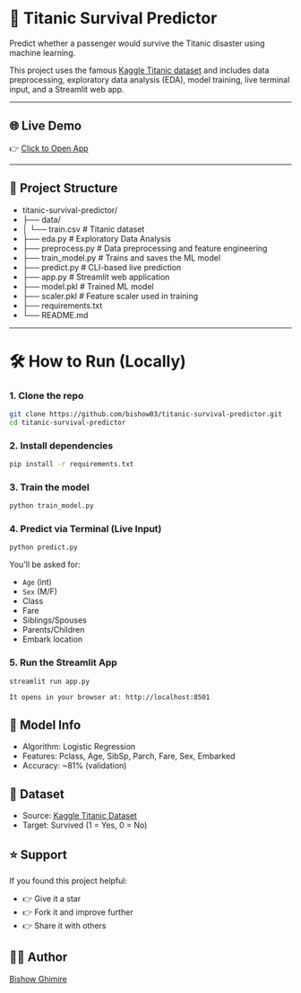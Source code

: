 # 🚢 Titanic Survival Predictor

Predict whether a passenger would survive the Titanic disaster using machine learning.

This project uses the famous [Kaggle Titanic dataset](https://www.kaggle.com/competitions/titanic) and includes data preprocessing, exploratory data analysis (EDA), model training, live terminal input, and a Streamlit web app.

---
## 🌐 Live Demo

👉 [Click to Open App](https://titanic-survival-predictor-bishow03.streamlit.app/)

---
## 📂 Project Structure

- titanic-survival-predictor/
- ├── data/
- │ └── train.csv # Titanic dataset
- ├── eda.py # Exploratory Data Analysis
- ├── preprocess.py # Data preprocessing and feature engineering
- ├── train_model.py # Trains and saves the ML model
- ├── predict.py # CLI-based live prediction
- ├── app.py # Streamlit web application
- ├── model.pkl # Trained ML model
- ├── scaler.pkl # Feature scaler used in training
- ├── requirements.txt
- └── README.md


---



# 🛠️ How to Run (Locally)
### 1. Clone the repo
```bash
git clone https://github.com/bishow03/titanic-survival-predictor.git
cd titanic-survival-predictor
```
### 2. Install dependencies
```bash
pip install -r requirements.txt
```
### 3. Train the model
```bash
python train_model.py
```
### 4. Predict via Terminal (Live Input)
```bash
python predict.py
```
You'll be asked for:
- `Age` (int)
- `Sex` (M/F)
- Class
- Fare
- Siblings/Spouses
- Parents/Children
- Embark location

### 5. Run the Streamlit App
```bash
streamlit run app.py
```
    It opens in your browser at: http://localhost:8501

## 🧠 Model Info
- Algorithm: Logistic Regression
- Features: Pclass, Age, SibSp, Parch, Fare, Sex, Embarked
- Accuracy: ~81% (validation)

## 📌 Dataset
- Source: [Kaggle Titanic Dataset](https://www.kaggle.com/competitions/titanic)
- Target: Survived (1 = Yes, 0 = No)


## ⭐️ Support
If you found this project helpful:
- 👉 Give it a star
- 👉 Fork it and improve further
- 👉 Share it with others


## 🙋‍♂️ Author
[Bishow Ghimire](https://github.com/BISHOW03)
